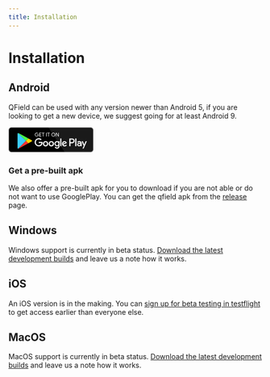 ```yaml
---
title: Installation
---
```


# Installation

## Android

QField can be used with any version newer than Android 5, if you are
looking to get a new device, we suggest going for at least Android 9.

[![GooglePlayLink](../assets/images/Get_it_on_Google_play.png)](
https://play.google.com/store/apps/details?id=ch.opengis.qfield)

### Get a pre-built apk

We also offer a pre-built apk for you to download if you are not able or
do not want to use GooglePlay. You can get the qfield apk from the
[release](https://github.com/opengisch/QField/releases/) page.

## Windows

Windows support is currently in beta status. [Download the latest
development
builds](https://nightly.link/opengisch/QField/workflows/desktop/master/QField-dev-x64-windows-Release.zip)
and leave us a note how it works.

## iOS

An iOS version is in the making. You can [sign up for beta testing in
testflight](https://testflight.apple.com/join/TbG1kJVI) to get access
earlier than everyone else.

## MacOS

MacOS support is currently in beta status. [Download the latest
development
builds](https://nightly.link/opengisch/QField/workflows/desktop/master/QField-dev-x64-osx-Release.zip)
and leave us a note how it works.
